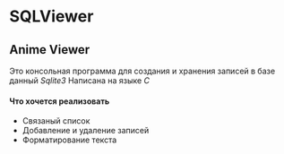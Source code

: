 # SQLViewer
## Anime Viewer
Это консольная программа для создания и хранения записей в базе данный *Sqlite3*
Написана на языке *C*
#### Что хочется реализовать
* Связаный список
* Добавление и удаление записей
* Форматирование текста
